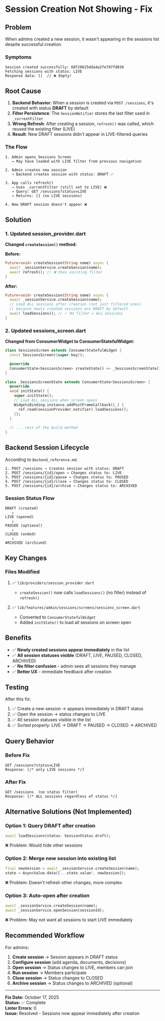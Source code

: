 # Session Creation Not Showing - Fix

## Problem

When admins created a new session, it wasn't appearing in the sessions list despite successful creation.

### Symptoms
```
Session created successfully: 68f28625dda4a2fe797fd030
Fetching sessions with status: LIVE
Response data: []  // ❌ Empty!
```

## Root Cause

1. **Backend Behavior**: When a session is created via `POST /sessions`, it's created with status **DRAFT** by default
2. **Filter Persistence**: The `SessionNotifier` stores the last filter used in `_currentFilter`
3. **Wrong Refresh**: After creating a session, `refresh()` was called, which reused the existing filter (LIVE)
4. **Result**: New DRAFT sessions didn't appear in LIVE-filtered queries

### The Flow

```
1. Admin opens Sessions Screen
   → May have loaded with LIVE filter from previous navigation
   
2. Admin creates new session
   → Backend creates session with status: DRAFT ✅
   
3. App calls refresh()
   → Uses _currentFilter (still set to LIVE) ❌
   → Query: GET /sessions?status=LIVE
   → Returns: [] (no LIVE sessions)
   
4. New DRAFT session doesn't appear ❌
```

## Solution

### 1. Updated session_provider.dart

**Changed `createSession()` method:**

**Before:**
```dart
Future<void> createSession(String name) async {
  await _sessionService.createSession(name);
  await refresh(); // ❌ Uses existing filter
}
```

**After:**
```dart
Future<void> createSession(String name) async {
  await _sessionService.createSession(name);
  // Load ALL sessions after creation (not just filtered ones)
  // because newly created sessions are DRAFT by default
  await loadSessions(); // ✅ No filter = ALL sessions
}
```

### 2. Updated sessions_screen.dart

**Changed from ConsumerWidget to ConsumerStatefulWidget:**

```dart
class SessionsScreen extends ConsumerStatefulWidget {
  const SessionsScreen({super.key});

  @override
  ConsumerState<SessionsScreen> createState() => _SessionsScreenState();
}

class _SessionsScreenState extends ConsumerState<SessionsScreen> {
  @override
  void initState() {
    super.initState();
    // Load ALL sessions when screen opens
    WidgetsBinding.instance.addPostFrameCallback((_) {
      ref.read(sessionProvider.notifier).loadSessions();
    });
  }
  
  // ... rest of the build method
}
```

## Backend Session Lifecycle

According to `Backend_reference.md`:

```
1. POST /sessions → Creates session with status: DRAFT
2. POST /sessions/{id}/open → Changes status to: LIVE
3. POST /sessions/{id}/pause → Changes status to: PAUSED
4. POST /sessions/{id}/close → Changes status to: CLOSED
5. POST /sessions/{id}/archive → Changes status to: ARCHIVED
```

### Session Status Flow

```
DRAFT (created)
   ↓
LIVE (opened)
   ↓
PAUSED (optional)
   ↓
CLOSED (ended)
   ↓
ARCHIVED (archived)
```

## Key Changes

### Files Modified

1. ✅ `lib/providers/session_provider.dart`
   - `createSession()` now calls `loadSessions()` (no filter) instead of `refresh()`

2. ✅ `lib/features/admin/sessions/screens/sessions_screen.dart`
   - Converted to `ConsumerStatefulWidget`
   - Added `initState()` to load all sessions on screen open

## Benefits

- ✅ **Newly created sessions appear immediately** in the list
- ✅ **All session statuses visible** (DRAFT, LIVE, PAUSED, CLOSED, ARCHIVED)
- ✅ **No filter confusion** - admin sees all sessions they manage
- ✅ **Better UX** - immediate feedback after creation

## Testing

After this fix:

1. ✅ Create a new session → appears immediately in DRAFT status
2. ✅ Open the session → status changes to LIVE
3. ✅ All session statuses visible in the list
4. ✅ Sorted properly: LIVE → DRAFT → PAUSED → CLOSED → ARCHIVED

## Query Behavior

### Before Fix
```
GET /sessions?status=LIVE
Response: [/* only LIVE sessions */]
```

### After Fix
```
GET /sessions  (no status filter)
Response: [/* ALL sessions regardless of status */]
```

## Alternative Solutions (Not Implemented)

### Option 1: Query DRAFT after creation
```dart
await loadSessions(status: SessionStatus.draft);
```
❌ Problem: Would hide other sessions

### Option 2: Merge new session into existing list
```dart
final newSession = await _sessionService.createSession(name);
state = AsyncValue.data([...state.value!, newSession]);
```
❌ Problem: Doesn't refresh other changes, more complex

### Option 3: Auto-open after creation
```dart
await _sessionService.createSession(name);
await _sessionService.openSession(sessionId);
```
❌ Problem: May not want all sessions to start LIVE immediately

## Recommended Workflow

For admins:

1. **Create session** → Session appears in DRAFT status
2. **Configure session** (add agenda, documents, decisions)
3. **Open session** → Status changes to LIVE, members can join
4. **Run session** → Members participate
5. **Close session** → Status changes to CLOSED
6. **Archive session** → Status changes to ARCHIVED (optional)

---
**Fix Date:** October 17, 2025  
**Status:** ✅ Complete  
**Linter Errors:** 0  
**Issue:** Resolved - Sessions now appear immediately after creation

